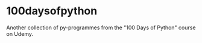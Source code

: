 # 100daysofpython
Another collection of py-programmes from the "100 Days of Python" course on Udemy.
